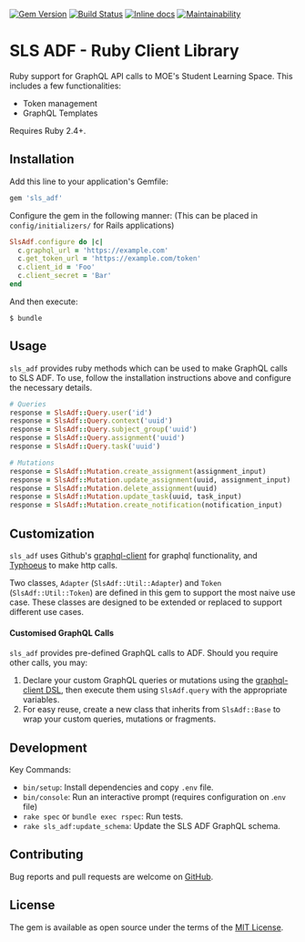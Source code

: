 [![Gem Version](https://badge.fury.io/rb/sls_adf.svg)](https://badge.fury.io/rb/sls_adf)
[![Build Status](https://travis-ci.org/moexmen/sls_adf.svg?branch=master)](https://travis-ci.org/moexmen/sls_adf)
[![Inline docs](http://inch-ci.org/github/moexmen/sls_adf.svg?branch=master)](http://inch-ci.org/github/moexmen/sls_adf)
[![Maintainability](https://api.codeclimate.com/v1/badges/5d7c2801d4a37ecf8cdf/maintainability)](https://codeclimate.com/github/moexmen/sls_adf/maintainability)

# SLS ADF - Ruby Client Library

Ruby support for GraphQL API calls to MOE's Student Learning Space.
This includes a few functionalities:
  - Token management
  - GraphQL Templates

Requires Ruby 2.4+.

## Installation

Add this line to your application's Gemfile:

```ruby
gem 'sls_adf'
```

Configure the gem in the following manner:
(This can be placed in `config/initializers/` for Rails applications)

```ruby
SlsAdf.configure do |c|
  c.graphql_url = 'https://example.com'
  c.get_token_url = 'https://example.com/token'
  c.client_id = 'Foo'
  c.client_secret = 'Bar'
end
```

And then execute:

    $ bundle

## Usage

`sls_adf` provides ruby methods which can be used to make GraphQL calls to SLS ADF.
To use, follow the installation instructions above and configure the necessary details.

```ruby
# Queries
response = SlsAdf::Query.user('id')
response = SlsAdf::Query.context('uuid')
response = SlsAdf::Query.subject_group('uuid')
response = SlsAdf::Query.assignment('uuid')
response = SlsAdf::Query.task('uuid')

# Mutations
response = SlsAdf::Mutation.create_assignment(assignment_input)
response = SlsAdf::Mutation.update_assignment(uuid, assignment_input)
response = SlsAdf::Mutation.delete_assignment(uuid)
response = SlsAdf::Mutation.update_task(uuid, task_input)
response = SlsAdf::Mutation.create_notification(notification_input)
```

## Customization

`sls_adf` uses Github's [graphql-client](https://github.com/github/graphql-client) for
graphql functionality, and [Typhoeus](https://github.com/typhoeus/typhoeus) to make
http calls.

Two classes, `Adapter` (`SlsAdf::Util::Adapter`) and `Token` (`SlsAdf::Util::Token`) are
defined in this gem to support the most naive use case. These classes are designed to be
extended or replaced to support different use cases.

#### Customised GraphQL Calls

`sls_adf` provides pre-defined GraphQL calls to ADF. Should you require other calls,
you may:

1. Declare your custom GraphQL queries or mutations using the
   [graphql-client DSL](https://github.com/github/graphql-client#defining-queries),
   then execute them using `SlsAdf.query` with the appropriate variables.
2. For easy reuse, create a new class that inherits from `SlsAdf::Base` to wrap your custom
   queries, mutations or fragments.


## Development

Key Commands:
 - `bin/setup`: Install dependencies and copy `.env` file.
 - `bin/console`: Run an interactive prompt (requires configuration on .`env` file)
 - `rake spec` or `bundle exec rspec`: Run tests.
 - `rake sls_adf:update_schema`: Update the SLS ADF GraphQL schema.

## Contributing

Bug reports and pull requests are welcome on [GitHub](https://github.com/moexmen/sls_adf).

## License

The gem is available as open source under the terms of the [MIT License](https://opensource.org/licenses/MIT).
